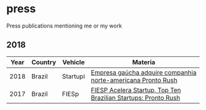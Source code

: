 # press
Press publications mentioning me or my work

## 2018

Year | Country | Vehicle | Materia  
--- | --- | --- | --- |
2018 | Brazil | Startupi | [Empresa gaúcha adquire companhia norte-americana Pronto Rush](https://startupi.com.br/2018/06/empresa-gaucha-adquire-companhia-norte-americana-pronto-rush/)
2017 | Brazil | FIESp | [FIESP Acelera Startup, Top Ten Brazilian Startups: Pronto Rush](press/pronto_rush_top_10_brazilian_startups.pdf)
